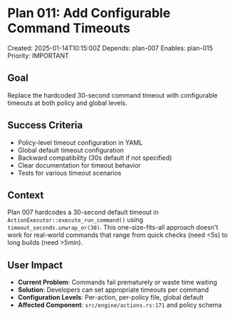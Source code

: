 # Plan 011: Add Configurable Command Timeouts

Created: 2025-01-14T10:15:00Z
Depends: plan-007
Enables: plan-015
Priority: IMPORTANT

## Goal

Replace the hardcoded 30-second command timeout with configurable timeouts at both policy and global levels.

## Success Criteria

- Policy-level timeout configuration in YAML
- Global default timeout configuration
- Backward compatibility (30s default if not specified)
- Clear documentation for timeout behavior
- Tests for various timeout scenarios

## Context

Plan 007 hardcodes a 30-second default timeout in `ActionExecutor::execute_run_command()` using `timeout_seconds.unwrap_or(30)`. This one-size-fits-all approach doesn't work for real-world commands that range from quick checks (need <5s) to long builds (need >5min).

## User Impact

- **Current Problem**: Commands fail prematurely or waste time waiting
- **Solution**: Developers can set appropriate timeouts per command
- **Configuration Levels**: Per-action, per-policy file, global default
- **Affected Component**: `src/engine/actions.rs:171` and policy schema
